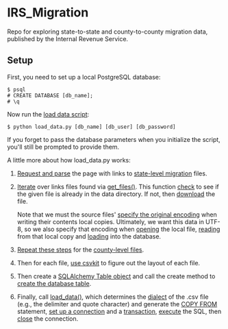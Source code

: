 # IRS_Migration

Repo for exploring state-to-state and county-to-county migration data, published by the Internal Revenue Service.

Setup
-----

First, you need to set up a local PostgreSQL database:

	$ psql
	# CREATE DATABASE [db_name];
	# \q

Now run the [load data script](https://github.com/gordonje/IRS_Migration/blob/master/load_data.py):

	$ python load_data.py [db_name] [db_user] [db_password]

If you forget to pass the database parameters when you initialize the script, you'll still be prompted to provide them.

A little more about how load_data.py works:

1.	[Request and parse](https://github.com/gordonje/IRS_Migration/blob/master/load_data.py#L88-L90) the page with links to [state-level migration](http://www.irs.gov/uac/SOI-Tax-Stats-State-to-State-Migration-Database-Files) files.

2.	[Iterate](https://github.com/gordonje/IRS_Migration/blob/master/load_data.py#L92-L93) over links files found via [get_files()](https://github.com/gordonje/IRS_Migration/blob/master/load_data.py#L18-L46). This function [check](https://github.com/gordonje/IRS_Migration/blob/master/load_data.py#L30-L32) to see if the given file is already in the data directory. If not, then [download](https://github.com/gordonje/IRS_Migration/blob/master/load_data.py#L34-L42) the file. 
	
	Note that we must the source files' [specify the original encoding](https://github.com/gordonje/IRS_Migration/blob/master/load_data.py#L42) when writing their contents local copies. Ultimately, we want this data in UTF-8, so we also specify that encoding when [opening](https://github.com/gordonje/IRS_Migration/blob/master/load_data.py#L40) the local file, [reading](https://github.com/gordonje/IRS_Migration/blob/master/load_data.py#L127) from that local copy and [loading](https://github.com/gordonje/IRS_Migration/blob/master/load_data.py#L58) into the database.

3. [Repeat these steps](https://github.com/gordonje/IRS_Migration/blob/master/load_data.py#L96-L101) for the [county-level files](http://www.irs.gov/uac/SOI-Tax-Stats-County-to-County-Migration-Data-Files).

4.	Then for each file, [use csvkit](https://github.com/gordonje/IRS_Migration/blob/master/load_data.py#L127) to figure out the layout of each file.

5.	Then create a [SQLAlchemy Table object](https://github.com/gordonje/IRS_Migration/blob/master/load_data.py#L131) and call the create method to [create the database table](https://github.com/gordonje/IRS_Migration/blob/master/load_data.py#L131).

6.	Finally, call [load_data()](https://github.com/gordonje/IRS_Migration/blob/master/load_data.py#L49-L78), which determines the [dialect](https://github.com/gordonje/IRS_Migration/blob/master/load_data.py#L52) of the .csv file (e.g., the delimiter and quote character) and generate the [COPY FROM](https://github.com/gordonje/IRS_Migration/blob/master/load_data.py#L54-L60) statement, [set up a connection](https://github.com/gordonje/IRS_Migration/blob/master/load_data.py#L68) and a [transaction](https://github.com/gordonje/IRS_Migration/blob/master/load_data.py#L70), [execute](https://github.com/gordonje/IRS_Migration/blob/master/load_data.py#L72-L76) the SQL, then [close](https://github.com/gordonje/IRS_Migration/blob/master/load_data.py#L78) the connection.
